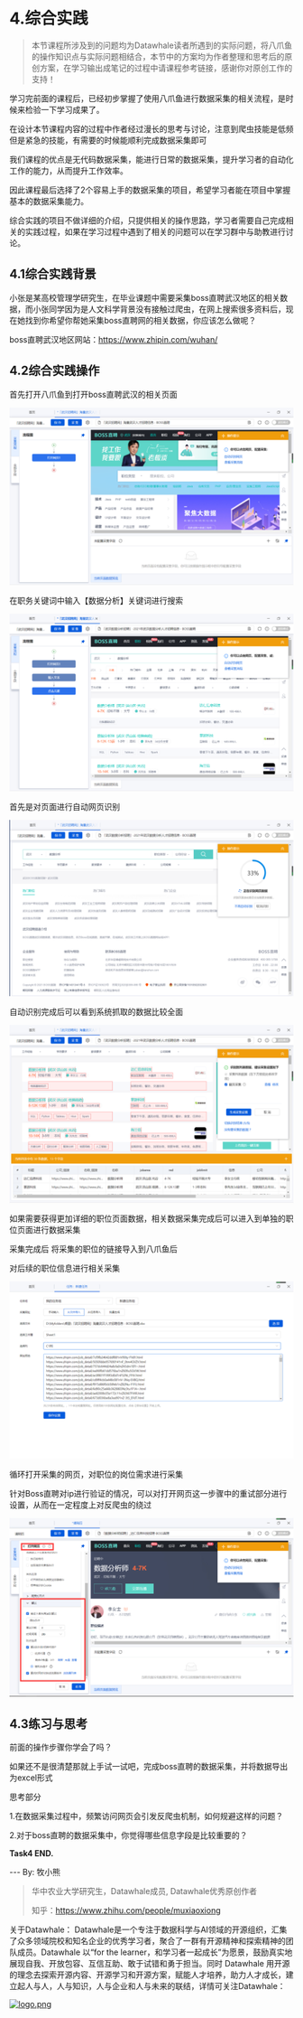 # 4.综合实践

> 本节课程所涉及到的问题均为Datawhale读者所遇到的实际问题，将八爪鱼的操作知识点与实际问题相结合，本节中的方案均为作者整理和思考后的原创方案，在学习输出成笔记的过程中请课程参考链接，感谢你对原创工作的支持！

学习完前面的课程后，已经初步掌握了使用八爪鱼进行数据采集的相关流程，是时候来检验一下学习成果了。

在设计本节课程内容的过程中作者经过漫长的思考与讨论，注意到爬虫技能是低频但是紧急的技能，有需要的时候能顺利完成数据采集即可

我们课程的优点是无代码数据采集，能进行日常的数据采集，提升学习者的自动化工作的能力，从而提升工作效率。

因此课程最后选择了2个容易上手的数据采集的项目，希望学习者能在项目中掌握基本的数据采集能力。

综合实践的项目不做详细的介绍，只提供相关的操作思路，学习者需要自己完成相关的实践过程，如果在学习过程中遇到了相关的问题可以在学习群中与助教进行讨论。

## 4.1综合实践背景

小张是某高校管理学研究生，在毕业课题中需要采集boss直聘武汉地区的相关数据，而小张同学因为是人文科学背景没有接触过爬虫，在网上搜索很多资料后，现在她找到你希望你帮她采集boss直聘网的相关数据，你应该怎么做呢？

boss直聘武汉地区网站：https://www.zhipin.com/wuhan/

## 4.2综合实践操作

首先打开八爪鱼到打开boss直聘武汉的相关页面

![](./img/38.png)

在职务关键词中输入【数据分析】关键词进行搜索

![](./img/39.png)

首先是对页面进行自动网页识别

![](./img/40.png)

自动识别完成后可以看到系统抓取的数据比较全面

![](./img/41.png)

如果需要获得更加详细的职位页面数据，相关数据采集完成后可以进入到单独的职位页面进行数据采集

采集完成后 将采集的职位的链接导入到八爪鱼后

对后续的职位信息进行相关采集

![](./img/42.png)

循环打开采集的网页，对职位的岗位需求进行采集

针对Boss直聘对ip进行验证的情况，可以对打开网页这一步骤中的重试部分进行设置，从而在一定程度上对反爬虫的绕过

![](./img/43.png)

## 4.3练习与思考

前面的操作步骤你学会了吗？

如果还不是很清楚那就上手试一试吧，完成boss直聘的数据采集，并将数据导出为excel形式

思考部分

1.在数据采集过程中，频繁访问网页会引发反爬虫机制，如何规避这样的问题？

2.对于boss直聘的数据采集中，你觉得哪些信息字段是比较重要的？

**Task4 END.**

--- By: 牧小熊

> 华中农业大学研究生，Datawhale成员, Datawhale优秀原创作者
>
> 知乎：https://www.zhihu.com/people/muxiaoxiong

关于Datawhale： Datawhale是一个专注于数据科学与AI领域的开源组织，汇集了众多领域院校和知名企业的优秀学习者，聚合了一群有开源精神和探索精神的团队成员。Datawhale 以“for the learner，和学习者一起成长”为愿景，鼓励真实地展现自我、开放包容、互信互助、敢于试错和勇于担当。同时 Datawhale 用开源的理念去探索开源内容、开源学习和开源方案，赋能人才培养，助力人才成长，建立起人与人，人与知识，人与企业和人与未来的联结，详情可关注Datawhale：

[![logo.png](https://camo.githubusercontent.com/8578ee173c78b587d5058439bbd0b98fa39c173def229a8c3d957e62aac0b649/68747470733a2f2f696d672d626c6f672e6373646e696d672e636e2f323032303039313330313032323639382e706e67237069635f63656e746572)](https://camo.githubusercontent.com/8578ee173c78b587d5058439bbd0b98fa39c173def229a8c3d957e62aac0b649/68747470733a2f2f696d672d626c6f672e6373646e696d672e636e2f323032303039313330313032323639382e706e67237069635f63656e746572)


